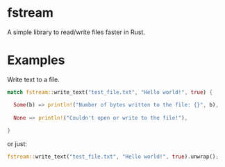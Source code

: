 # fstream
A simple library to read/write files faster in Rust.

# Examples
Write text to a file.
```rust
match fstream::write_text("test_file.txt", "Hello world!", true) {

  Some(b) => println!("Number of bytes written to the file: {}", b),
  
  None => println!("Couldn't open or write to the file!"),
  
}
```

or just:
```rust
fstream::write_text("test_file.txt", "Hello world!", true).unwrap();
```

